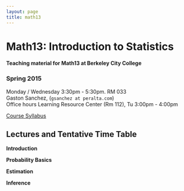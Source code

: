 ```yaml
---
layout: page
title: math13
---
```


# Math13: Introduction to Statistics

#### Teaching material for Math13 at Berkeley City College


### Spring 2015

Monday / Wednesday 3:30pm - 5:30pm. RM 033<br>
Gaston Sanchez, (`gsanchez at peralta.com`)<br>
Office hours Learning Resource Center (Rm 112), Tu 3:00pm - 4:00pm

[Course Syllabus](/teaching/math13/math13_spring2015_syllabus.pdf)


## Lectures and Tentative Time Table

**Introduction**

**Probability Basics**

**Estimation**

**Inference**



